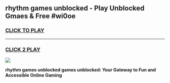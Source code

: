 
## rhythm games unblocked - Play Unblocked Gmaes & Free #wi0oe
<h3>
<a href="https://news.freeplayer.one?title=rhythm_games_unblocked&ref=03M">CLICK TO PLAY</a></h3>
<hr>

<h3>
<a href="https://news.freeplayer.one?title=rhythm_games_unblocked&ref=03M">CLICK 2 PLAY</a>
  
</h3>

<a href="https://news.freeplayer.one?title=rhythm_games_unblocked&ref=03M"><img src="https://clearcache.store/games.png"></a>


**rhythm games unblocked games unblocked: Your Gateway to Fun and Accessible Online Gaming**
